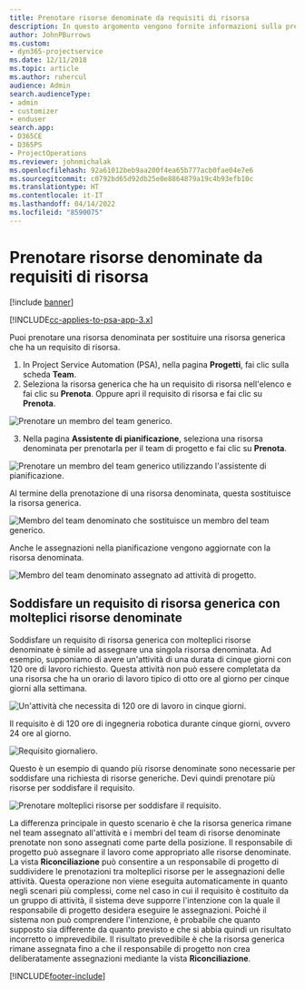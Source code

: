 ```yaml
---
title: Prenotare risorse denominate da requisiti di risorsa
description: In questo argomento vengono fornite informazioni sulla prenotazione di risorse denominate per un requisito di risorsa generica.
author: JohnPBurrows
ms.custom:
- dyn365-projectservice
ms.date: 12/11/2018
ms.topic: article
ms.author: ruhercul
audience: Admin
search.audienceType:
- admin
- customizer
- enduser
search.app:
- D365CE
- D365PS
- ProjectOperations
ms.reviewer: johnmichalak
ms.openlocfilehash: 92a61012beb9aa200f4ea65b777acb0fae04e7e6
ms.sourcegitcommit: c0792bd65d92db25e0e8864879a19c4b93efb10c
ms.translationtype: HT
ms.contentlocale: it-IT
ms.lasthandoff: 04/14/2022
ms.locfileid: "8590075"
---
```

# <a name="book-named-resources-from-resource-requirements"></a>Prenotare risorse denominate da requisiti di risorsa

[!include [banner](../includes/psa-now-project-operations.md)]

[!INCLUDE[cc-applies-to-psa-app-3.x](../includes/cc-applies-to-psa-app-3x.md)]

Puoi prenotare una risorsa denominata per sostituire una risorsa generica che ha un requisito di risorsa.

1. In Project Service Automation (PSA), nella pagina **Progetti**, fai clic sulla scheda **Team**.
2. Seleziona la risorsa generica che ha un requisito di risorsa nell'elenco e fai clic su **Prenota**. Oppure apri il requisito di risorsa e fai clic su **Prenota**.


![Prenotare un membro del team generico.](media/RM-how-to-14.png)


3. Nella pagina **Assistente di pianificazione**, seleziona una risorsa denominata per prenotarla per il team di progetto e fai clic su **Prenota**.

![Prenotare un membro del team generico utilizzando l'assistente di pianificazione.](media/RM-how-to-15.png)

Al termine della prenotazione di una risorsa denominata, questa sostituisce la risorsa generica.

![Membro del team denominato che sostituisce un membro del team generico.](media/RM-how-to-16.png)

Anche le assegnazioni nella pianificazione vengono aggiornate con la risorsa denominata.

![Membro del team denominato assegnato ad attività di progetto.](media/RM-how-to-17.png)

## <a name="fulfill-a-generic-resource-with-multiple-named-resources"></a>Soddisfare un requisito di risorsa generica con molteplici risorse denominate
Soddisfare un requisito di risorsa generica con molteplici risorse denominate è simile ad assegnare una singola risorsa denominata. Ad esempio, supponiamo di avere un'attività di una durata di cinque giorni con 120 ore di lavoro richiesto. Questa attività non può essere completata da una risorsa che ha un orario di lavoro tipico di otto ore al giorno per cinque giorni alla settimana. 

![Un'attività che necessita di 120 ore di lavoro in cinque giorni.](media/RM-how-to-21.png)

Il requisito è di 120 ore di ingegneria robotica durante cinque giorni, ovvero 24 ore al giorno.

![Requisito giornaliero.](media/RM-how-to-22.png)

Questo è un esempio di quando più risorse denominate sono necessarie per soddisfare una richiesta di risorse generiche. Devi quindi prenotare più risorse per soddisfare il requisito.

![Prenotare molteplici risorse per soddisfare il requisito.](media/RM-how-to-23.png)

La differenza principale in questo scenario è che la risorsa generica rimane nel team assegnato all'attività e i membri del team di risorse denominate prenotate non sono assegnati come parte della posizione. Il responsabile di progetto può assegnare il lavoro come appropriato alle risorse denominate. La vista **Riconciliazione** può consentire a un responsabile di progetto di suddividere le prenotazioni tra molteplici risorse per le assegnazioni delle attività. Questa operazione non viene eseguita automaticamente in quanto negli scenari più complessi, come nel caso in cui il requisito è costituito da un gruppo di attività, il sistema deve supporre l'intenzione con la quale il responsabile di progetto desidera eseguire le assegnazioni. Poiché il sistema non può comprendere l'intenzione, è probabile che quanto supposto sia differente da quanto previsto e che si abbia quindi un risultato incorretto o imprevedibile. Il risultato prevedibile è che la risorsa generica rimane assegnata fino a che il responsabile di progetto non crea deliberatamente assegnazioni mediante la vista **Riconciliazione**.




[!INCLUDE[footer-include](../includes/footer-banner.md)]
